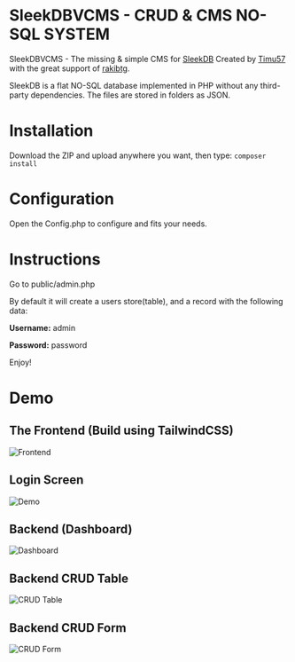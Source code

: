 # SleekDBVCMS - CRUD & CMS NO-SQL SYSTEM
 SleekDBVCMS - The missing & simple CMS for [SleekDB](https://link-url-here.org) Created by [Timu57](https://github.com/Timu57) with the great support of [rakibtg](https://github.com/rakibtg).

 SleekDB is a flat NO-SQL database implemented in PHP without any third-party dependencies. The files are stored in folders as JSON.
 
# Installation

Download the ZIP and upload anywhere you want, then type:
`composer install`

# Configuration

Open the Config.php to configure and fits your needs.

# Instructions

Go to public/admin.php

By default it will create a users store(table), and a record with the following data:

**Username:** admin

**Password:** password

Enjoy!

# Demo

## The Frontend (Build using TailwindCSS)
![Frontend](https://raw.githubusercontent.com/vorja/SleekDBVCMS/main/demo/frontend.PNG)

## Login Screen
![Demo](https://raw.githubusercontent.com/vorja/SleekDBVCMS/main/demo/login.PNG)

## Backend (Dashboard)
![Dashboard](https://raw.githubusercontent.com/vorja/SleekDBVCMS/main/demo/dashboard.PNG)

## Backend CRUD Table
![CRUD Table](https://raw.githubusercontent.com/vorja/SleekDBVCMS/main/demo/table.PNG)

## Backend CRUD Form
![CRUD Form](https://raw.githubusercontent.com/vorja/SleekDBVCMS/main/demo/edit.PNG)

